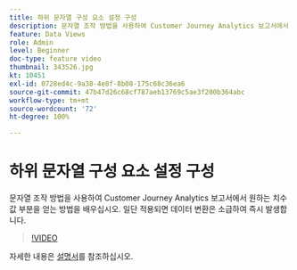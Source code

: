 ```yaml
---
title: 하위 문자열 구성 요소 설정 구성
description: 문자열 조작 방법을 사용하여 Customer Journey Analytics 보고서에서 원하는 치수 값 부분을 얻는 방법을 배우십시오. 일단 적용되면 데이터 변환은 소급하여 즉시 발생합니다.
feature: Data Views
role: Admin
level: Beginner
doc-type: feature video
thumbnail: 343526.jpg
kt: 10451
exl-id: 0728ed4c-9a38-4e8f-8b08-175c68c36ea6
source-git-commit: 47b47d26c68cf787aeb13769c5ae3f200b364abc
workflow-type: tm+mt
source-wordcount: '72'
ht-degree: 100%

---
```


# 하위 문자열 구성 요소 설정 구성

문자열 조작 방법을 사용하여 Customer Journey Analytics 보고서에서 원하는 치수 값 부분을 얻는 방법을 배우십시오. 일단 적용되면 데이터 변환은 소급하여 즉시 발생합니다.

>[!VIDEO](https://video.tv.adobe.com/v/343526/?quality=12&learn=on)

자세한 내용은 [설명서](https://experienceleague.adobe.com/docs/analytics-platform/using/cja-dataviews/component-settings/substring.html)를 참조하십시오.
